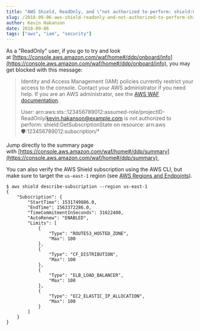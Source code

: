```yaml
---
title: "AWS Shield, ReadOnly, and \"not authorized to perform: shield:GetSubscriptionState\" work-around"
slug: /2018-09-06-aws-shield-readonly-and-not-authorized-to-perform-shieldgetsubscriptionstate-work-around
author: Kevin Hakanson
date: 2018-09-06
tags: ["aws", "iam", "security"]
---
```

As a "ReadOnly" user, if you go to try and look at [https://console.aws.amazon.com/waf/home#/ddp/onboard/info](https://console.aws.amazon.com/waf/home#/ddp/onboard/info), you may get blocked with this message:

> Identity and Access Management (IAM) policies currently restrict your access to the console. Contact your AWS administrator if you need help. If you are an AWS administrator, see the [AWS WAF documentation](http://docs.aws.amazon.com/waf/latest/developerguide/waf-iam.html).  
>
> User: arn:aws:sts::123456789012:assumed-role/projectID-ReadOnly/kevin.hakanson@example.com is not authorized to perform: shield:GetSubscriptionState on resource: arn:aws:shield::123456789012:subscription/\*

Jump directly to the summary page with [https://console.aws.amazon.com/waf/home#/ddp/summary](https://console.aws.amazon.com/waf/home#/ddp/summary) 

You can also verify the AWS Shield subscription using the AWS CLI, but make sure to target the `us-east-1` region (see [AWS Regions and Endpoints](https://docs.aws.amazon.com/general/latest/gr/rande.html#shield_region)).

```console
$ aws shield describe-subscription --region us-east-1
{
    "Subscription": {
        "StartTime": 1531749886.0,
        "EndTime": 1563372286.0,
        "TimeCommitmentInSeconds": 31622400,
        "AutoRenew": "ENABLED",
        "Limits": [
            {
                "Type": "ROUTE53_HOSTED_ZONE",
                "Max": 100
            },
            {
                "Type": "CF_DISTRIBUTION",
                "Max": 100
            },
            {
                "Type": "ELB_LOAD_BALANCER",
                "Max": 100
            },
            {
                "Type": "EC2_ELASTIC_IP_ALLOCATION",
                "Max": 100
            }
        ]
    }
}
```

